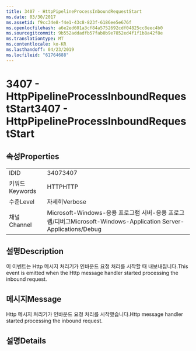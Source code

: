```yaml
---
title: 3407 - HttpPipelineProcessInboundRequestStart
ms.date: 03/30/2017
ms.assetid: f9cc34e8-f4e1-43c8-823f-6186ee5e676f
ms.openlocfilehash: a6e2ed601a3cf84a5752692cdf04825cc8eec4b0
ms.sourcegitcommit: 9b552addadfb57fab0b9e7852ed4f1f1b8a42f8e
ms.translationtype: MT
ms.contentlocale: ko-KR
ms.lasthandoff: 04/23/2019
ms.locfileid: "61764688"
---
```

# <a name="3407---httppipelineprocessinboundrequeststart"></a><span data-ttu-id="b38e3-102">3407 - HttpPipelineProcessInboundRequestStart</span><span class="sxs-lookup"><span data-stu-id="b38e3-102">3407 - HttpPipelineProcessInboundRequestStart</span></span>
## <a name="properties"></a><span data-ttu-id="b38e3-103">속성</span><span class="sxs-lookup"><span data-stu-id="b38e3-103">Properties</span></span>  
  
|||  
|-|-|  
|<span data-ttu-id="b38e3-104">ID</span><span class="sxs-lookup"><span data-stu-id="b38e3-104">ID</span></span>|<span data-ttu-id="b38e3-105">3407</span><span class="sxs-lookup"><span data-stu-id="b38e3-105">3407</span></span>|  
|<span data-ttu-id="b38e3-106">키워드</span><span class="sxs-lookup"><span data-stu-id="b38e3-106">Keywords</span></span>|<span data-ttu-id="b38e3-107">HTTP</span><span class="sxs-lookup"><span data-stu-id="b38e3-107">HTTP</span></span>|  
|<span data-ttu-id="b38e3-108">수준</span><span class="sxs-lookup"><span data-stu-id="b38e3-108">Level</span></span>|<span data-ttu-id="b38e3-109">자세히</span><span class="sxs-lookup"><span data-stu-id="b38e3-109">Verbose</span></span>|  
|<span data-ttu-id="b38e3-110">채널</span><span class="sxs-lookup"><span data-stu-id="b38e3-110">Channel</span></span>|<span data-ttu-id="b38e3-111">Microsoft-Windows-응용 프로그램 서버-응용 프로그램/디버그</span><span class="sxs-lookup"><span data-stu-id="b38e3-111">Microsoft-Windows-Application Server-Applications/Debug</span></span>|  
  
## <a name="description"></a><span data-ttu-id="b38e3-112">설명</span><span class="sxs-lookup"><span data-stu-id="b38e3-112">Description</span></span>  
 <span data-ttu-id="b38e3-113">이 이벤트는 Http 메시지 처리기가 인바운드 요청 처리를 시작할 때 내보내집니다.</span><span class="sxs-lookup"><span data-stu-id="b38e3-113">This event is emitted when the Http message handler started processing the inbound request.</span></span>  
  
## <a name="message"></a><span data-ttu-id="b38e3-114">메시지</span><span class="sxs-lookup"><span data-stu-id="b38e3-114">Message</span></span>  
 <span data-ttu-id="b38e3-115">Http 메시지 처리기가 인바운드 요청 처리를 시작했습니다.</span><span class="sxs-lookup"><span data-stu-id="b38e3-115">Http message handler started processing the inbound request.</span></span>  
  
## <a name="details"></a><span data-ttu-id="b38e3-116">설명</span><span class="sxs-lookup"><span data-stu-id="b38e3-116">Details</span></span>
